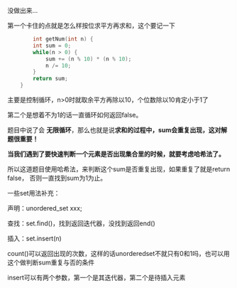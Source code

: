没做出来…

第一个卡住的点就是怎么样按位求平方再求和，这个要记一下

```c++
		int getNum(int n) {
        int sum = 0;
        while(n > 0) {
            sum += (n % 10) * (n % 10);
            n /= 10;
        }
        return sum;
    }
```

主要是控制循环，n>0时就取余平方再除以10，个位数除以10肯定小于1了



第二个是想着不为1的话一直循环如何返回false。

题目中说了会 **无限循环**，那么也就是说**求和的过程中，sum会重复出现，这对解题很重要！**

**当我们遇到了要快速判断一个元素是否出现集合里的时候，就要考虑哈希法了。**

所以这道题目使用哈希法，来判断这个sum是否重复出现，如果重复了就是return false， 否则一直找到sum为1为止。



一些set用法补充：

声明：unordered_set<int> xxx;

查找：set.find()，找到返回迭代器，没找到返回end()

插入：set.insert(n)

count()可以返回出现的次数，这样的话unorderedset不就只有0和1吗，也可以用这个做判断sum重复与否的条件

insert可以有两个参数，第一个是其迭代器，第二个是待插入元素